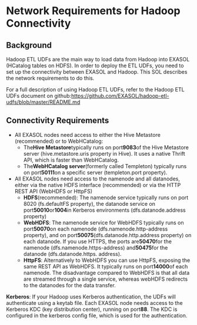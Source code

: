 # Network Requirements for Hadoop Connectivity 
## Background

Hadoop ETL UDFs are the main way to load data from Hadoop into EXASOL (HCatalog tables on HDFS). In order to deploy the ETL UDFs, you need to set up the connectivity between EXASOL and Hadoop. This SOL describes the network requirements to do this.

For a full description of using Hadoop ETL UDFs, refer to the Hadoop ETL UDFs document on github:<https://github.com/EXASOL/hadoop-etl-udfs/blob/master/README.md>

## Connectivity Requirements

* All EXASOL nodes need access to either the Hive Metastore (recommended) or to WebHCatalog:
	+ The**Hive Metastore**typically runs on port**9083**of the Hive Metastore server (hive.metastore.uris property in Hive). It uses a native Thrift API, which is faster than WebHCatalog.
	+ The**WebHCatalog server**(formerly called Templeton) typically runs on port**50111**on a specific server (templeton.port property).
* All EXASOL nodes need access to the namenode and all datanodes, either via the native HDFS interface (recommended) or via the HTTP REST API (WebHDFS or HttpFS)
	+ **HDFS**(recommended): The namenode service typically runs on port 8020 (fs.defaultFS property), the datanode service on port**50010**or**1004**in Kerberos environments (dfs.datanode.address property)
	+ **WebHDFS**: The namenode service for WebHDFS typically runs on port**50070**on each namenode (dfs.namenode.http-address property), and on port**50075**(dfs.datanode.http.address property) on each datanode. If you use HTTPS, the ports are**50470**for the namenode (dfs.namenode.https-address) and**50475**for the datanode (dfs.datanode.https. address).
	+ **HttpFS**: Alternatively to WebHDFS you can use HttpFS, exposing the same REST API as WebHDFS. It typically runs on port**14000**of each namenode. The disadvantage compared to WebHDFS is that all data are streamed through a single service, whereas webHDFS redirects to the datanodes for the data transfer.

**Kerberos**: If your Hadoop uses Kerberos authentication, the UDFs will authenticate using a keytab file. Each EXASOL node needs access to the Kerberos KDC (key distribution center), running on port**88**. The KDC is configured in the kerberos config file, which is used for the authentication.

